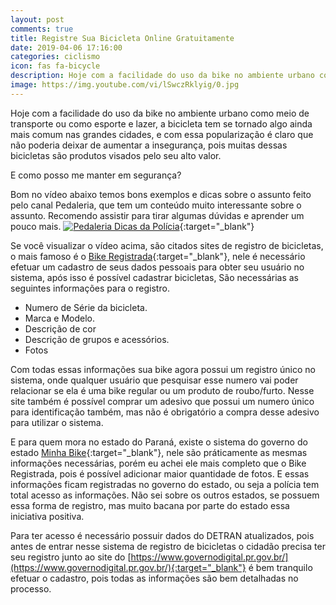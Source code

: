 ```yaml
---
layout: post
comments: true
title: Registre Sua Bicicleta Online Gratuitamente
date: 2019-04-06 17:16:00
categories: ciclismo
icon: fas fa-bicycle
description: Hoje com a facilidade do uso da bike no ambiente urbano como meio de transporte ou como esporte e lazer, a bicicleta tem se tornado algo ainda mais comum nas grandes cidades...
image: https://img.youtube.com/vi/lSwczRklyig/0.jpg
---
```



Hoje com a facilidade do uso da bike no ambiente urbano como meio de transporte ou como esporte e lazer, a bicicleta tem se tornado algo ainda mais comum nas grandes cidades, e com essa popularização é claro que não poderia deixar de aumentar a insegurança, pois muitas dessas bicicletas são produtos visados pelo seu alto valor.  

E como posso me manter em segurança?

Bom no vídeo abaixo temos bons exemplos e dicas sobre o assunto feito pelo canal Pedaleria, que tem um conteúdo muito interessante sobre o assunto. Recomendo assistir para tirar algumas dúvidas e aprender um pouco mais.
[![Pedaleria Dicas da Polícia](https://img.youtube.com/vi/lSwczRklyig/0.jpg)](https://www.youtube.com/watch?v=lSwczRklyig){:target="_blank"}

Se você visualizar o vídeo acima, são citados sites de registro de bicicletas, o mais famoso é o [Bike Registrada](https://bikeregistrada.com.br/){:target="_blank"}, nele é necessário efetuar um cadastro de seus dados pessoais para obter seu usuário no sistema, após isso é possível cadastrar bicicletas, São necessárias as seguintes informações para o registro.

- Numero de Série da bicicleta.
- Marca e Modelo.
- Descrição de cor
- Descrição de grupos e acessórios.
- Fotos

Com todas essas informações sua bike agora possui um registro único no sistema, onde qualquer usuário que pesquisar esse numero vai poder relacionar se ela é uma bike regular ou um produto de roubo/furto. Nesse site também é possível comprar um adesivo que possui um numero único para identificação também, mas não é obrigatório a compra desse adesivo para utilizar o sistema.

E para quem mora no estado do Paraná, existe o sistema do governo do estado [Minha Bike](http://www.minhabike.pr.gov.br/){:target="_blank"}, nele são práticamente as mesmas informações necessárias, porém eu achei ele mais completo que o Bike Registrada, pois é possível adicionar maior quantidade de fotos. E essas informações ficam registradas no governo do estado, ou seja a polícia tem total acesso as informações. Não sei sobre os outros estados, se possuem essa forma de registro, mas muito bacana por parte do estado essa iniciativa positiva.

Para ter acesso é necessário possuir dados do DETRAN atualizados, pois antes de entrar nesse sistema de registro de bicicletas o cidadão precisa ter seu registro junto ao site do [https://www.governodigital.pr.gov.br/](https://www.governodigital.pr.gov.br/){:target="_blank"} é bem tranquilo efetuar o cadastro, pois todas as informações são bem detalhadas no processo.
